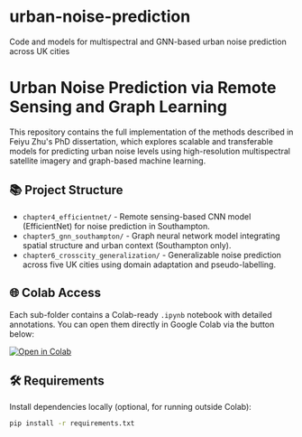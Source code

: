 # urban-noise-prediction
Code and models for multispectral and GNN-based urban noise prediction across UK cities



# Urban Noise Prediction via Remote Sensing and Graph Learning

This repository contains the full implementation of the methods described in Feiyu Zhu's PhD dissertation, which explores scalable and transferable models for predicting urban noise levels using high-resolution multispectral satellite imagery and graph-based machine learning.

## 📚 Project Structure

- `chapter4_efficientnet/` - Remote sensing-based CNN model (EfficientNet) for noise prediction in Southampton.
- `chapter5_gnn_southampton/` - Graph neural network model integrating spatial structure and urban context (Southampton only).
- `chapter6_crosscity_generalization/` - Generalizable noise prediction across five UK cities using domain adaptation and pseudo-labelling.

## 🌐 Colab Access

Each sub-folder contains a Colab-ready `.ipynb` notebook with detailed annotations. You can open them directly in Google Colab via the button below:

[![Open in Colab](https://colab.research.google.com/assets/colab-badge.svg)](link-to-your-colab-notebook)

## 🛠 Requirements

Install dependencies locally (optional, for running outside Colab):

```bash
pip install -r requirements.txt
